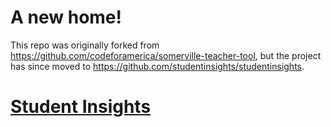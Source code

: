 # A new home!
This repo was originally forked from https://github.com/codeforamerica/somerville-teacher-tool, but the project has since moved to https://github.com/studentinsights/studentinsights.

# [Student Insights](https://github.com/studentinsights/studentinsights)
